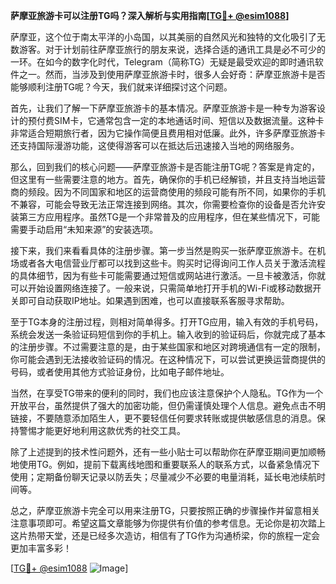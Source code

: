 **萨摩亚旅游卡可以注册TG吗？深入解析与实用指南[[TG💪+ @esim1088](https://t.me/s/esim1088)]**

萨摩亚，这个位于南太平洋的小岛国，以其美丽的自然风光和独特的文化吸引了无数游客。对于计划前往萨摩亚旅行的朋友来说，选择合适的通讯工具是必不可少的一环。在如今的数字化时代，Telegram（简称TG）无疑是最受欢迎的即时通讯软件之一。然而，当涉及到使用萨摩亚旅游卡时，很多人会好奇：萨摩亚旅游卡是否能够顺利注册TG呢？今天，我们就来详细探讨这个问题。

首先，让我们了解一下萨摩亚旅游卡的基本情况。萨摩亚旅游卡是一种专为游客设计的预付费SIM卡，它通常包含一定的本地通话时间、短信以及数据流量。这种卡非常适合短期旅行者，因为它操作简便且费用相对低廉。此外，许多萨摩亚旅游卡还支持国际漫游功能，这使得游客可以在抵达后迅速接入当地的网络服务。

那么，回到我们的核心问题——萨摩亚旅游卡是否能注册TG呢？答案是肯定的，但这里有一些需要注意的地方。首先，确保你的手机已经解锁，并且支持当地运营商的频段。因为不同国家和地区的运营商使用的频段可能有所不同，如果你的手机不兼容，可能会导致无法正常连接到网络。其次，你需要检查你的设备是否允许安装第三方应用程序。虽然TG是一个非常普及的应用程序，但在某些情况下，可能需要手动启用“未知来源”的安装选项。

接下来，我们来看看具体的注册步骤。第一步当然是购买一张萨摩亚旅游卡。在机场或者各大电信营业厅都可以找到这些卡。购买时记得询问工作人员关于激活流程的具体细节，因为有些卡可能需要通过短信或网站进行激活。一旦卡被激活，你就可以开始设置网络连接了。一般来说，只需简单地打开手机的Wi-Fi或移动数据开关即可自动获取IP地址。如果遇到困难，也可以直接联系客服寻求帮助。

至于TG本身的注册过程，则相对简单得多。打开TG应用，输入有效的手机号码，系统会发送一条验证码短信到你的手机上。输入收到的验证码后，你就完成了基本的注册步骤。不过需要注意的是，由于某些国家和地区对跨境通信有一定的限制，你可能会遇到无法接收验证码的情况。在这种情况下，可以尝试更换运营商提供的号码，或者使用其他方式验证身份，比如电子邮件地址。

当然，在享受TG带来的便利的同时，我们也应该注意保护个人隐私。TG作为一个开放平台，虽然提供了强大的加密功能，但仍需谨慎处理个人信息。避免点击不明链接，不要随意添加陌生人，更不要轻信任何要求转账或提供敏感信息的消息。保持警惕才能更好地利用这款优秀的社交工具。

除了上述提到的技术性问题外，还有一些小贴士可以帮助你在萨摩亚期间更加顺畅地使用TG。例如，提前下载离线地图和重要联系人的联系方式，以备紧急情况下使用；定期备份聊天记录以防丢失；尽量减少不必要的电量消耗，延长电池续航时间等。

总之，萨摩亚旅游卡完全可以用来注册TG，只要按照正确的步骤操作并留意相关注意事项即可。希望这篇文章能够为你提供有价值的参考信息。无论你是初次踏上这片热带天堂，还是已经多次造访，相信有了TG作为沟通桥梁，你的旅程一定会更加丰富多彩！

[[TG💪+ @esim1088](https://t.me/s/esim1088) ![Image](https://i.postimg.cc/4NQfJmqS/Snipaste-2025-05-13-00-14-12.png)]